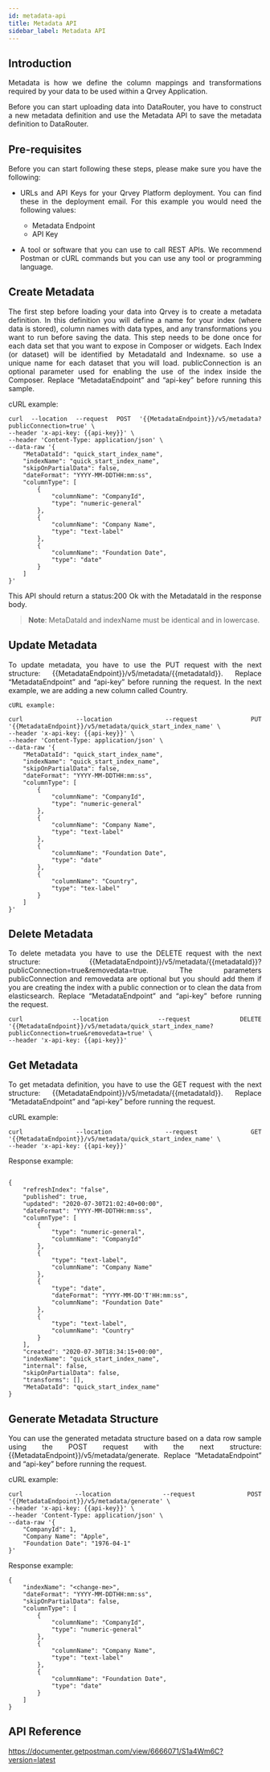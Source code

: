 ```yaml
---
id: metadata-api
title: Metadata API
sidebar_label: Metadata API
---
```


<div style="text-align: justify">


## Introduction

Metadata is how we define the column mappings and transformations required by your data to be used within a Qrvey Application.

Before you can start uploading data into DataRouter, you have to construct a new metadata definition and use the Metadata API to save the metadata definition to DataRouter.

## Pre-requisites
Before you can start following these steps, please make sure you have the following:
* URLs and API Keys for your Qrvey Platform deployment. You can find these in the deployment email. For this example you would need the following values:
  * Metadata Endpoint
  * API Key 

* A tool or software that you can use to call REST APIs. We recommend Postman or cURL commands but you can use any tool or programming language.

## Create Metadata
The first step before loading your data into Qrvey is to create a metadata definition. In this definition you will define a name for your index (where data is stored), column names with data types, and any transformations you want to run before saving the data. This step needs to be done once for each data set that you want to expose in Composer or widgets. Each Index (or dataset) will be identified by MetadataId and Indexname. so use a unique name for each dataset that you will load. 
publicConnection is an optional parameter used for enabling the use of the index inside the Composer.  Replace “MetadataEndpoint” and “api-key” before running this sample. 

cURL example:
~~~
curl --location --request POST '{{MetadataEndpoint}}/v5/metadata?publicConnection=true' \
--header 'x-api-key: {{api-key}}' \
--header 'Content-Type: application/json' \
--data-raw '{
    "MetaDataId": "quick_start_index_name",
    "indexName": "quick_start_index_name",
    "skipOnPartialData": false,
    "dateFormat": "YYYY-MM-DDTHH:mm:ss",
    "columnType": [
        {
            "columnName": "CompanyId",
            "type": "numeric-general"
        },
        {
            "columnName": "Company Name",
            "type": "text-label"
        },
        {
            "columnName": "Foundation Date",
            "type": "date"
        }
    ]
}'
~~~
This API should return a status:200 Ok with the MetadataId in the response body.

> **Note**: MetaDataId and indexName must be identical and in lowercase.

## Update Metadata

To update metadata, you have to use the PUT request with the next structure: {{MetadataEndpoint}}/v5/metadata/{{metadataId}}. 
Replace “MetadataEndpoint” and “api-key” before running the request. 
In the next example, we are adding a new column called Country.

	cURL example:
~~~ 
curl --location --request PUT '{{MetadataEndpoint}}/v5/metadata/quick_start_index_name' \
--header 'x-api-key: {{api-key}}' \
--header 'Content-Type: application/json' \
--data-raw '{
    "MetaDataId": "quick_start_index_name",
    "indexName": "quick_start_index_name",
    "skipOnPartialData": false,
    "dateFormat": "YYYY-MM-DDTHH:mm:ss",
    "columnType": [
        {
            "columnName": "CompanyId",
            "type": "numeric-general"
        },
        {
            "columnName": "Company Name",
            "type": "text-label"
        },
        {
            "columnName": "Foundation Date",
            "type": "date"
        },
        {
            "columnName": "Country",
            "type": "tex-label"
        }
    ]
}'
~~~

## Delete Metadata

To delete metadata you have to use the DELETE request with the next structure: {{MetadataEndpoint}}/v5/metadata/{{metadataId}}?publicConnection=true&removedata=true. The parameters publicConnection and removedata are optional but you should add them if you are creating the index with a public connection or to clean the data from elasticsearch. Replace “MetadataEndpoint” and “api-key” before running the request.

~~~
curl --location --request DELETE '{{MetadataEndpoint}}/v5/metadata/quick_start_index_name?publicConnection=true&removedata=true' \
--header 'x-api-key: {{api-key}}'
~~~

## Get Metadata
To get metadata definition, you have to use the GET request with the next structure: {{MetadataEndpoint}}/v5/metadata/{{metadataId}}. Replace “MetadataEndpoint” and “api-key” before running the request.

cURL example:
~~~
curl --location --request GET '{{MetadataEndpoint}}/v5/metadata/quick_start_index_name' \
--header 'x-api-key: {{api-key}}'

~~~

Response example:
~~~

{
    "refreshIndex": "false",
    "published": true,
    "updated": "2020-07-30T21:02:40+00:00",
    "dateFormat": "YYYY-MM-DDTHH:mm:ss",
    "columnType": [
        {
            "type": "numeric-general",
            "columnName": "CompanyId"
        },
        {
            "type": "text-label",
            "columnName": "Company Name"
        },
        {
            "type": "date",
            "dateFormat": "YYYY-MM-DD'T'HH:mm:ss",
            "columnName": "Foundation Date"
        },
        {
            "type": "text-label",
            "columnName": "Country"
        }
    ],
    "created": "2020-07-30T18:34:15+00:00",
    "indexName": "quick_start_index_name",
    "internal": false,
    "skipOnPartialData": false,
    "transforms": [],
    "MetaDataId": "quick_start_index_name"
}
~~~

## Generate Metadata Structure
You can use the generated metadata structure based on a data row sample using the POST request with the next structure: 
{{MetadataEndpoint}}/v5/metadata/generate. 
Replace “MetadataEndpoint” and “api-key” before running the request.

cURL example:

~~~
curl --location --request POST '{{MetadataEndpoint}}/v5/metadata/generate' \
--header 'x-api-key: {{api-key}}' \
--header 'Content-Type: application/json' \
--data-raw '{
    "CompanyId": 1,
    "Company Name": "Apple",
    "Foundation Date": "1976-04-1"
}'

~~~
Response example:
~~~
{
    "indexName": "<change-me>",
    "dateFormat": "YYYY-MM-DDTHH:mm:ss",
    "skipOnPartialData": false,
    "columnType": [
        {
            "columnName": "CompanyId",
            "type": "numeric-general"
        },
        {
            "columnName": "Company Name",
            "type": "text-label"
        },
        {
            "columnName": "Foundation Date",
            "type": "date"
        }
    ]
}
~~~

## API Reference

https://documenter.getpostman.com/view/6666071/S1a4Wm6C?version=latest
